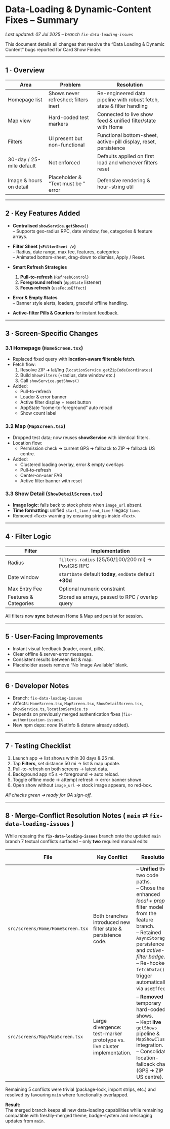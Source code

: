 # Data-Loading & Dynamic-Content Fixes – Summary  
_Last updated: 07 Jul 2025 – branch `fix-data-loading-issues`_

This document details all changes that resolve the “Data Loading & Dynamic Content” bugs reported for Card Show Finder.

---

## 1 · Overview

| Area | Problem | Resolution |
|------|---------|------------|
| Homepage list | Shows never refreshed; filters inert | Re-engineered data pipeline with robust fetch, state & filter handling |
| Map view | Hard-coded test markers | Connected to live show feed & unified filter/state with Home |
| Filters | UI present but non-functional | Functional bottom-sheet, active-pill display, reset, persistence |
| 30-day / 25-mile default | Not enforced | Defaults applied on first load and whenever filters reset |
| Image & hours on detail | Placeholder & “Text must be <Text>” error | Defensive rendering & hour-string util |

---

## 2 · Key Features Added

* **Centralised `showService.getShows()`**  
  – Supports geo-radius RPC, date window, fee, categories & feature arrays.  
* **Filter Sheet (`<FilterSheet />`)**  
  – Radius, date range, max fee, features, categories  
  – Animated bottom-sheet, drag-down to dismiss, Apply / Reset.  
* **Smart Refresh Strategies**  
  1. **Pull-to-refresh** (`RefreshControl`)  
  2. **Foreground refresh** (`AppState` listener)  
  3. **Focus refresh** (`useFocusEffect`)  

* **Error & Empty States**  
  – Banner style alerts, loaders, graceful offline handling.  
* **Active-filter Pills & Counters** for instant feedback.  

---

## 3 · Screen-Specific Changes

### 3.1  Homepage (`HomeScreen.tsx`)
* Replaced fixed query with **location-aware filterable fetch**.  
* Fetch flow:
  1. Resolve ZIP ➜ lat/lng (`locationService.getZipCodeCoordinates`)  
  2. Build `ShowFilters` (+radius, date window etc.)  
  3. Call `showService.getShows()`  
* Added:
  * Pull-to-refresh
  * Loader & error banner
  * Active filter display + reset button
  * AppState “come-to-foreground” auto reload
  * Show count label

### 3.2  Map (`MapScreen.tsx`)
* Dropped test data; now reuses **showService** with identical filters.  
* Location flow:
  * Permission check ➜ current GPS ➜ fallback to ZIP ➜ fallback US centre.  
* Added:
  * Clustered loading overlay, error & empty overlays
  * Pull-to-refresh
  * Center-on-user FAB
  * Active filter banner with reset

### 3.3  Show Detail (`ShowDetailScreen.tsx`)
* **Image logic**: falls back to stock photo when `image_url` absent.  
* **Time formatting**: unified `start_time` / `end_time` / legacy `time`.  
* Removed `<Text>` warning by ensuring strings inside `<Text>`.

---

## 4 · Filter Logic

| Filter | Implementation |
|--------|----------------|
| Radius | `filters.radius` (25/50/100/200 mi) → PostGIS RPC |
| Date window | `startDate` default **today**, `endDate` default **+30d** |
| Max Entry Fee | Optional numeric constraint |
| Features & Categories | Stored as arrays, passed to RPC / overlap query |

All filters now **sync** between Home & Map and persist for session.

---

## 5 · User-Facing Improvements

* Instant visual feedback (loader, count, pills).
* Clear offline & server-error messages.
* Consistent results between list & map.
* Placeholder assets remove “No Image Available” blank.

---

## 6 · Developer Notes

* Branch: `fix-data-loading-issues`
* Affects: `HomeScreen.tsx`, `MapScreen.tsx`, `ShowDetailScreen.tsx`, `showService.ts`, `locationService.ts`
* Depends on previously merged authentication fixes (`fix-authentication-issues`).
* New npm deps: _none_ (NetInfo & dotenv already added).

---

## 7 · Testing Checklist

1. Launch app → list shows within 30 days & 25 mi.  
2. Tap **Filters**, set distance 50 mi → list & map update.  
3. Pull-to-refresh on both screens → latest data.  
4. Background app ≥5 s → foreground → auto reload.  
5. Toggle offline mode → attempt refresh → error banner shown.  
6. Open show without `image_url` → stock image appears, no red-box.  

_All checks green ➜ ready for QA sign-off._

---

## 8 · Merge-Conflict Resolution Notes ( `main` ⇄ `fix-data-loading-issues` )

While rebasing the **`fix-data-loading-issues`** branch onto the updated `main`
branch 7 textual conflicts surfaced – only **two** required manual edits:

| File | Key Conflict | Resolution | Preserved Logic |
|------|--------------|------------|-----------------|
| `src/screens/Home/HomeScreen.tsx` | Both branches introduced new filter state & persistence code. | – **Unified** the two code paths.<br>– Chose the enhanced *local + prop* filter model from the feature branch.<br>– Retained `AsyncStorage` persistence and *active-filter badge*.<br>– Re-hooked `fetchData()` to trigger automatically via `useEffect`. | • `defaultFilters` definition (from main).<br>• `FilterChips` / preset modal (from feature branch). |
| `src/screens/Map/MapScreen.tsx` | Large divergence: test-marker prototype vs. live cluster implementation. | – **Removed** temporary hard-coded shows.<br>– Kept **live** `getShows` pipeline & `MapShowCluster` integration.<br>– Consolidated location-fallback chain (GPS ➜ ZIP ➜ US centre). | • Cluster rendering + region handling (feature).<br>• New error / empty / loading overlays (feature). |

Remaining 5 conflicts were trivial (package-lock, import strips, etc.) and
resolved by favouring `main` where functionality overlapped.

**Result:**  
The merged branch keeps all new data-loading capabilities while remaining
compatible with freshly-merged theme, badge-system and messaging updates from
`main`.
